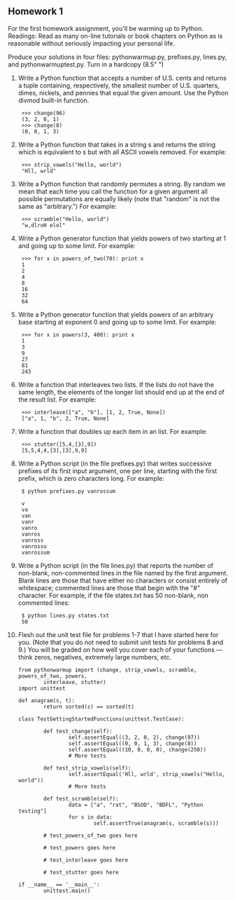 ## Homework 1

For the first homework assignment, you'll be warming up to Python. Readings: Read as many on-line tutorials or book chapters on Python as is reasonable without seriously impacting your personal life.

Produce your solutions in four files: pythonwarmup.py, prefixes.py, lines.py, and pythonwarmuptest.py. Turn in a hardcopy (8.5" ")

1. Write a Python function that accepts a number of U.S. cents and returns a tuple containing, respectively, the smallest number of U.S. quarters, dimes, nickels, and pennies that equal the given amount. Use the Python divmod built-in function.

        >>> change(96)
        (3, 2, 0, 1)
        >>> change(8)
        (0, 0, 1, 3)

2. Write a Python function that takes in a string s and returns the string which is equivalent to s but with all ASCII vowels removed. For example:

        >>> strip_vowels("Hello, world")
        "Hll, wrld"

3. Write a Python function that randomly permutes a string. By random we mean that each time you call the function for a given argument all possible permutations are equally likely (note that "random" is not the same as "arbitrary.") For example:

        >>> scramble("Hello, world")
        "w,dlroH elol"

4. Write a Python generator function that yields powers of two starting at 1 and going up to some limit. For example:

        >>> for x in powers_of_two(70): print x
        1
        2
        4
        8
        16
        32
        64

5. Write a Python generator function that yields powers of an arbitrary base starting at exponent 0 and going up to some limit. For example:

        >>> for x in powers(3, 400): print x
        1
        3
        9
        27
        81
        243

6. Write a function that interleaves two lists. If the lists do not have the same length, the elements of the longer list should end up at the end of the result list. For example:

        >>> interleave(["a", "b"], [1, 2, True, None])
        ["a", 1, "b", 2, True, None]

7. Write a function that doubles up each item in an list. For example:

        >>> stutter([5,4,[3],9])
        [5,5,4,4,[3],[3],9,9]

8. Write a Python script (in the file prefixes.py) that writes successive prefixes of its first input argument, one per line, starting with the first prefix, which is zero characters long. For example:
    
        $ python prefixes.py vanrossum
        
        v
        va
        van
        vanr
        vanro
        vanros
        vanross
        vanrossu
        vanrossum

9. Write a Python script (in the file lines.py) that reports the number of non-blank, non-commented lines in the file named by the first argument. Blank lines are those that have either no characters or consist entirely of whitespace; commented lines are those that begin with the "#" character. For example, if the file states.txt has 50 non-blank, non commented lines:

        $ python lines.py states.txt
        50

10. Flesh out the unit test file for problems 1-7 that I have started here for you. (Note that you do not need to submit unit tests for problems 8 and 9.) You will be graded on how well you cover each of your functions — think zeros, negatives, extremely large numbers, etc.

        from pythonwarmup import (change, strip_vowels, scramble, powers_of_two, powers,
                interleave, stutter)
        import unittest

        def anagram(s, t):
                return sorted(s) == sorted(t)

        class TestGettingStartedFunctions(unittest.TestCase):

                def test_change(self):
                        self.assertEqual((3, 2, 0, 2), change(97))
                        self.assertEqual((0, 0, 1, 3), change(8))
                        self.assertEqual((10, 0, 0, 0), change(250))
                        # More tests

                def test_strip_vowels(self):
                        self.assertEqual('Hll, wrld', strip_vowels("Hello, world"))
                        # More tests

                def test_scramble(self):
                        data = ["a", "rat", "BSOD", "BDFL", "Python testing"]
                        for s in data:
                                self.assertTrue(anagram(s, scramble(s)))

                # test_powers_of_two goes here

                # test_powers goes here

                # test_interleave goes here

                # test_stutter goes here

        if __name__ == '__main__':
                unittest.main()
